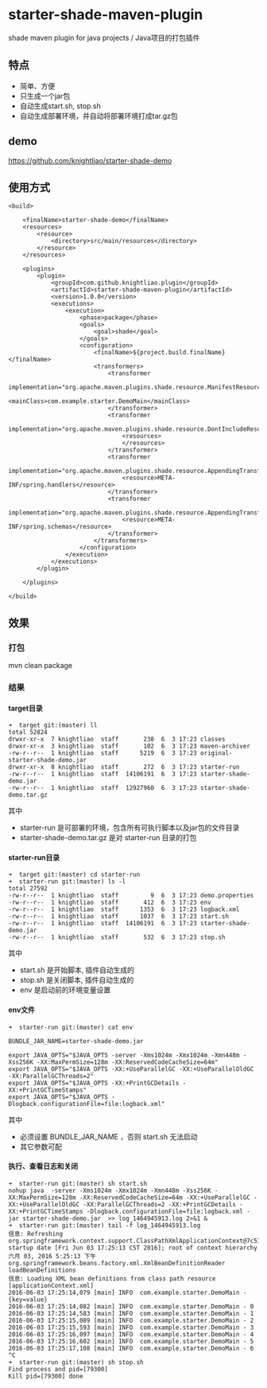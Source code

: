 # starter-shade-maven-plugin

shade maven plugin for java projects / Java项目的打包插件


## 特点

- 简单、方便
- 只生成一个jar包
- 自动生成start.sh, stop.sh
- 自动生成部署环境，并自动将部署环境打成tar.gz包

## demo

https://github.com/knightliao/starter-shade-demo

## 使用方式

    <build>
    
        <finalName>starter-shade-demo</finalName>
        <resources>
            <resource>
                <directory>src/main/resources</directory>
            </resource>
        </resources>

        <plugins>
            <plugin>
                <groupId>com.github.knightliao.plugin</groupId>
                <artifactId>starter-shade-maven-plugin</artifactId>
                <version>1.0.0</version>
                <executions>
                    <execution>
                        <phase>package</phase>
                        <goals>
                            <goal>shade</goal>
                        </goals>
                        <configuration>
                            <finalName>${project.build.finalName}</finalName>
                            <transformers>
                                <transformer
                                        implementation="org.apache.maven.plugins.shade.resource.ManifestResourceTransformer">
                                    <mainClass>com.example.starter.DemoMain</mainClass>
                                </transformer>
                                <transformer
                                        implementation="org.apache.maven.plugins.shade.resource.DontIncludeResourceTransformer">
                                    <resources>
                                    </resources>
                                </transformer>
                                <transformer
                                        implementation="org.apache.maven.plugins.shade.resource.AppendingTransformer">
                                    <resource>META-INF/spring.handlers</resource>
                                </transformer>
                                <transformer
                                        implementation="org.apache.maven.plugins.shade.resource.AppendingTransformer">
                                    <resource>META-INF/spring.schemas</resource>
                                </transformer>
                            </transformers>
                        </configuration>
                    </execution>
                </executions>
            </plugin>

        </plugins>

    </build>

## 效果

### 打包

mvn clean package

### 结果

#### target目录
    
    ➜  target git:(master) ll
    total 52824
    drwxr-xr-x  7 knightliao  staff       238  6  3 17:23 classes
    drwxr-xr-x  3 knightliao  staff       102  6  3 17:23 maven-archiver
    -rw-r--r--  1 knightliao  staff      5219  6  3 17:23 original-starter-shade-demo.jar
    drwxr-xr-x  8 knightliao  staff       272  6  3 17:23 starter-run
    -rw-r--r--  1 knightliao  staff  14106191  6  3 17:23 starter-shade-demo.jar
    -rw-r--r--  1 knightliao  staff  12927960  6  3 17:23 starter-shade-demo.tar.gz

其中

- starter-run 是可部署的环境，包含所有可执行脚本以及jar包的文件目录 
- starter-shade-demo.tar.gz 是对 starter-run 目录的打包

#### starter-run目录

    ➜  target git:(master) cd starter-run
    ➜  starter-run git:(master) ls -l
    total 27592
    -rw-r--r--  1 knightliao  staff         9  6  3 17:23 demo.properties
    -rw-r--r--  1 knightliao  staff       412  6  3 17:23 env
    -rw-r--r--  1 knightliao  staff      1353  6  3 17:23 logback.xml
    -rw-r--r--  1 knightliao  staff      1037  6  3 17:23 start.sh
    -rw-r--r--  1 knightliao  staff  14106191  6  3 17:23 starter-shade-demo.jar
    -rw-r--r--  1 knightliao  staff       532  6  3 17:23 stop.sh

其中

- start.sh 是开始脚本, 插件自动生成的
- stop.sh 是关闭脚本, 插件自动生成的
- env 是启动前的环境变量设置

#### env文件

    ➜  starter-run git:(master) cat env
    
    BUNDLE_JAR_NAME=starter-shade-demo.jar
    
    export JAVA_OPTS="$JAVA_OPTS -server -Xms1024m -Xmx1024m -Xmn448m -Xss256K -XX:MaxPermSize=128m -XX:ReservedCodeCacheSize=64m"
    export JAVA_OPTS="$JAVA_OPTS -XX:+UseParallelGC -XX:+UseParallelOldGC -XX:ParallelGCThreads=2"
    export JAVA_OPTS="$JAVA_OPTS -XX:+PrintGCDetails -XX:+PrintGCTimeStamps"
    export JAVA_OPTS="$JAVA_OPTS -Dlogback.configurationFile=file:logback.xml"

其中

- 必须设置 BUNDLE_JAR_NAME ，否则 start.sh 无法启动
- 其它参数可配

#### 执行、查看日志和关闭

    ➜  starter-run git:(master) sh start.sh
    nohup java  -server -Xms1024m -Xmx1024m -Xmn448m -Xss256K -XX:MaxPermSize=128m -XX:ReservedCodeCacheSize=64m -XX:+UseParallelGC -XX:+UseParallelOldGC -XX:ParallelGCThreads=2 -XX:+PrintGCDetails -XX:+PrintGCTimeStamps -Dlogback.configurationFile=file:logback.xml -jar starter-shade-demo.jar  >> log_1464945913.log 2>&1 &
    ➜  starter-run git:(master) tail -f log_1464945913.log
    信息: Refreshing org.springframework.context.support.ClassPathXmlApplicationContext@7c518f42: startup date [Fri Jun 03 17:25:13 CST 2016]; root of context hierarchy
    六月 03, 2016 5:25:13 下午 org.springframework.beans.factory.xml.XmlBeanDefinitionReader loadBeanDefinitions
    信息: Loading XML bean definitions from class path resource [applicationContext.xml]
    2016-06-03 17:25:14,079 [main] INFO  com.example.starter.DemoMain - {key=value}
    2016-06-03 17:25:14,082 [main] INFO  com.example.starter.DemoMain - 0
    2016-06-03 17:25:14,583 [main] INFO  com.example.starter.DemoMain - 1
    2016-06-03 17:25:15,089 [main] INFO  com.example.starter.DemoMain - 2
    2016-06-03 17:25:15,593 [main] INFO  com.example.starter.DemoMain - 3
    2016-06-03 17:25:16,097 [main] INFO  com.example.starter.DemoMain - 4
    2016-06-03 17:25:16,602 [main] INFO  com.example.starter.DemoMain - 5
    2016-06-03 17:25:17,108 [main] INFO  com.example.starter.DemoMain - 6
    ^C
    ➜  starter-run git:(master) sh stop.sh
    Find process and pid=[79300]
    Kill pid=[79300] done
    
